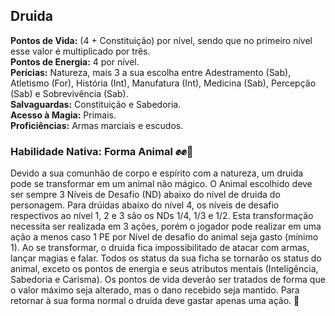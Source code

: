 ## Druida <a id="druida"></a>

**Pontos de Vida:** (4 + Constituição) por nível, sendo que no primeiro nível esse valor é multiplicado por três.</br>
**Pontos de Energia:** 4 por nível.</br>
**Perícias:** Natureza, mais 3 a sua escolha entre Adestramento (Sab), Atletismo (For), História (Int), Manufatura (Int), Medicina (Sab), Percepção (Sab) e Sobrevivência (Sab).</br>
**Salvaguardas:** Constituição e Sabedoria.</br>
**Acesso à Magia:** Primais.</br>
**Proficiências:** Armas marciais e escudos.</br>

### Habilidade Nativa: Forma Animal ✊✊🤘
Devido a sua comunhão de corpo e espírito com a natureza, um druida pode se transformar em um animal não mágico. O Animal escolhido deve ser sempre 3 Níveis de Desafio (ND) abaixo do nível de druida do personagem. Para drúidas abaixo do nível 4, os níveis de desafio respectivos ao nível 1, 2 e 3 são os NDs 1/4, 1/3 e 1/2. Esta transformação necessita ser realizada em 3 ações, porém o jogador pode realizar em uma ação a menos caso 1 PE por Nível de desafio do animal seja gasto (mínimo 1). Ao se transformar, o druida fica impossibilitado de atacar com armas, lançar magias e falar. Todos os status da sua ficha se tornarão os status do animal, exceto os pontos de energia e seus atributos mentais (Inteligência, Sabedoria e Carisma). Os pontos de vida deverão ser tratados de forma que o valor máximo seja alterado, mas o dano recebido seja mantido. Para retornar à sua forma normal o druida deve gastar apenas uma ação. 🧙